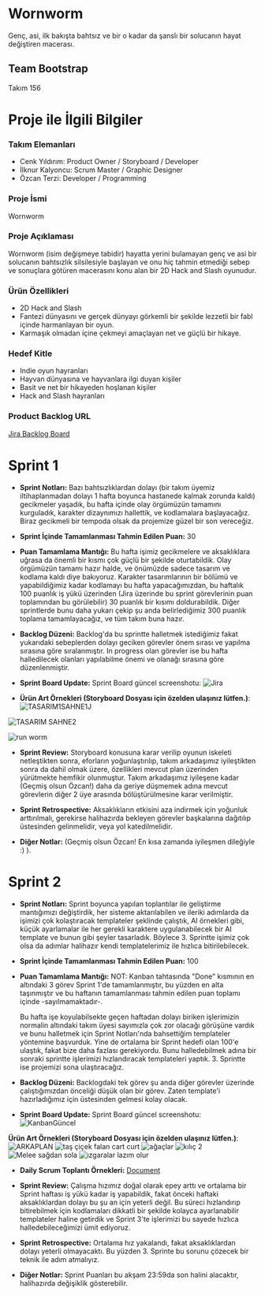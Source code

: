 # Wornworm 
Genç, asi, ilk bakışta bahtsız ve bir o kadar da şanslı bir solucanın hayat değiştiren macerası.
## Team Bootstrap

Takım 156

# Proje ile İlgili Bilgiler

### Takım Elemanları
+ Cenk Yıldırım: Product Owner / Storyboard / Developer
+ İlknur Kalyoncu: Scrum Master / Graphic Designer
+ Özcan Terzi: Developer / Programming

### Proje İsmi
Wornworm

### Proje Açıklaması
Wornworm (isim değişmeye tabidir) hayatta yerini bulamayan genç ve asi bir solucanın bahtsızlık silsilesiyle başlayan ve onu hiç tahmin etmediği sebep ve sonuçlara götüren macerasını konu alan bir 2D Hack and Slash oyunudur.

### Ürün Özellikleri

+ 2D Hack and Slash
+ Fantezi dünyasını ve gerçek dünyayı görkemli bir şekilde lezzetli bir fabl içinde harmanlayan bir oyun.
+ Karmaşık olmadan içine çekmeyi amaçlayan net ve güçlü bir hikaye.

### Hedef Kitle

+ Indie oyun hayranları
+ Hayvan dünyasına ve hayvanlara ilgi duyan kişiler
+ Basit ve net bir hikayeden hoşlanan kişiler
+ Hack and Slash hayranları

### Product Backlog URL
[Jira Backlog Board](https://www.google.com)

Sprint 1
======

+ **Sprint Notları:** Bazı bahtsızlıklardan dolayı (bir takım üyemiz iltihaplanmadan dolayı 1 hafta boyunca hastanede kalmak zorunda kaldı) gecikmeler yaşadık, bu hafta içinde olay örgümüzün tamamını kurguladık, karakter dizaynımızı hallettik, ve kodlamalara başlayacağız. Biraz gecikmeli bir tempoda olsak da projemize güzel bir son vereceğiz. 

+ **Sprint İçinde Tamamlanması Tahmin Edilen Puan:** 30

+ **Puan Tamamlama Mantığı:** Bu hafta işimiz gecikmelere ve aksaklıklara uğrasa da önemli bir kısmı çok güçlü bir şekilde oturtabildik. Olay örgümüzün tamamı hazır halde, ve önümüzde sadece tasarım ve kodlama kaldı diye bakıyoruz. Karakter tasarımlarının bir bölümü ve yapabildiğimiz kadar kodlamayı bu hafta yapacağımızdan, bu haftalık 100 puanlık iş yükü üzerinden (Jira üzerinde bu sprint görevlerinin puan toplamından bu görülebilir) 30 puanlık bir kısımı doldurabildik. Diğer sprintlerde bunu daha yukarı çekip şu anda belirlediğimiz 300 puanlık toplama tamamlayacağız, ve tüm takım buna hazır.

+ **Backlog Düzeni:** Backlog'da bu sprintte halletmek istediğimiz fakat yukarıdaki sebeplerden dolayı geciken görevler önem sırası ve yapılma sırasına göre sıralanmıştır. In progress olan görevler ise bu hafta halledilecek olanları yapılabilme önemi ve olanağı sırasına göre düzenlenmiştir.

+ **Sprint Board Update:** Sprint Board güncel screenshotu: 
![Jira](https://user-images.githubusercontent.com/103588551/167015148-f068241e-94de-4949-b43d-367c1c41f38c.png)

+ **Ürün Art Örnekleri (Storyboard Dosyası için özelden ulaşınız lütfen.)**:
![TASARIM1SAHNE1J](https://user-images.githubusercontent.com/103588551/167015964-35f1f2ba-0505-47f6-b2da-794349df1a0a.jpg)

![TASARIM SAHNE2](https://user-images.githubusercontent.com/103588551/167015995-5a92c4b0-b73d-421f-a312-416649ea705a.png)

![run worm](https://user-images.githubusercontent.com/103588551/167308935-9abf5243-3dd1-4fd4-bedd-816a8b1ee0eb.png)


+ **Sprint Review:** Storyboard konusuna karar verilip oyunun iskeleti netleştikten sonra, eforların yoğunlaştırılıp, takım arkadaşımız iyileştikten sonra da dahil olmak üzere, özellikleri mevcut plan üzerinden yürütmekte hemfikir olunmuştur. Takım arkadaşımız iyileşene kadar (Geçmiş olsun Özcan!) daha da geriye düşmemek adına mevcut görevlerin diğer 2 üye arasında bölüştürülmesine karar verilmiştir.

+ **Sprint Retrospective:** Aksaklıkların etkisini aza indirmek için yoğunluk arttırılmalı, gerekirse halihazırda bekleyen görevler başkalarına dağıtılıp üstesinden gelinmelidir, veya yol katedilmelidir.

+ **Diğer Notlar:** (Geçmiş olsun Özcan! En kısa zamanda iyileşmen dileğiyle :) ).

Sprint 2
======

+ **Sprint Notları:** Sprint boyunca yapılan toplantılar ile geliştirme mantığımızı değiştirdik, her sisteme aktarılabilen ve ileriki adımlarda da işimizi çok kolaştıracak templateler şeklinde çalıştık, AI örnekleri gibi, küçük ayarlamalar ile her gerekli karaktere uygulanabilecek bir AI template ve bunun gibi şeyler tasarladık. Böylece 3. Sprintte işimiz çok olsa da adımlar halihazır kendi templatelerimiz ile hızlıca bitirilebilecek.

+ **Sprint İçinde Tamamlanması Tahmin Edilen Puan:** 100 

+ **Puan Tamamlama Mantığı:** NOT: Kanban tahtasında "Done" kısmının en altındaki 3 görev Sprint 1'de tamamlanmıştır, bu yüzden en alta taşınmıştır ve bu haftanın tamamlanması tahmin edilen puan toplamı içinde -sayılmamaktadır-. 

  Bu hafta işe koyulabilsekte geçen haftadan dolayı biriken işlerimizin normalin altındaki takım üyesi sayımızla çok zor olacağı görüşüne vardık ve bunu halletmek için Sprint Notları'nda bahsettiğim templateler yöntemine başvurduk. Yine de ortalama bir Sprint hedefi olan 100'e ulaştık, fakat bize daha fazlası gerekiyordu. Bunu halledebilmek adına bir sonraki sprintte işlerimizi hızlandıracak templateleri yaptık. 3. Sprintte ise projemizi sona ulaştıracağız.

+ **Backlog Düzeni:** Backlogdaki tek görev şu anda diğer görevler üzerinde çalıştığımızdan önceliği düşük olan bir görev. Zaten template'i hazırladığımız için üstesinden gelmesi kolay olacak. 

+ **Sprint Board Update:** Sprint Board güncel screenshotu: 
![KanbanGüncel](https://user-images.githubusercontent.com/103588551/169881843-666cf9ec-bc95-4b6f-aa55-6f651e70072d.png)


 **Ürün Art Örnekleri (Storyboard Dosyası için özelden ulaşınız lütfen.)**:
![ARKAPLAN](https://user-images.githubusercontent.com/103588551/169892731-ad11430d-ea6a-4792-a8eb-62cb281e8503.png)
![taş çiçek falan cart curt](https://user-images.githubusercontent.com/103588551/169881924-915818c3-8e74-488e-95f7-607d1db06fd1.png)
![ağaçlar](https://user-images.githubusercontent.com/103588551/169881939-0944d507-9a7a-4132-b51a-cb2464f879be.png)
![kılıç 2](https://user-images.githubusercontent.com/103588551/169881967-961da298-52c6-4a1c-9bed-7572cdcd41c4.png)
![Melee sağdan sola](https://user-images.githubusercontent.com/103588551/169881979-c5ff8020-5b34-4c61-bdb8-7aac8a1d9660.png)
![ızgaralar lazım olur](https://user-images.githubusercontent.com/103588551/169881999-0b5ff0ba-71cc-4348-8d01-2e1cc12126a1.png)

+ **Daily Scrum Toplantı Örnekleri:** [Document](https://docs.google.com/document/d/1TAnmUpyUHaRzholBz8QJuHrkOEdHzo8iX1ffoBNXWSc/edit?usp=sharing)

+ **Sprint Review:** Çalışma hızımız doğal olarak epey arttı ve ortalama bir Sprint haftası iş yükü kadar iş yapabildik, fakat önceki haftaki aksaklıklardan dolayı bu şu an için yeterli değil. Bu süreci hızlandırıp bitirebilmek için kodlamaları dikkatli bir şekilde kolayca ayarlanabilir templateler haline getirdik ve Sprint 3'te işlerimizi bu sayede hızlıca halledebileceğimizi ümit ediyoruz.

+ **Sprint Retrospective:** Ortalama hız yakalandı, fakat aksaklıklardan dolayı yeterli olmayacaktı. Bu yüzden 3. Sprinte bu sorunu çözecek bir teknik ile adım atmalıyız.

+ **Diğer Notlar:** Sprint Puanları bu akşam 23:59da son halini alacaktır, halihazırda değişiklik gösterebilir.

